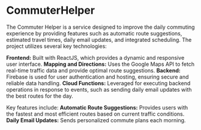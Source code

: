 # CommuterHelper

The Commuter Helper is a service designed to improve the daily commuting experience by providing features such as automatic route suggestions, estimated travel times, daily email updates, and integrated scheduling. The project utilizes several key technologies:

**Frontend:** Built with ReactJS, which provides a dynamic and responsive user interface.
**Mapping and Directions:** Uses the Google Maps API to fetch real-time traffic data and provide optimal route suggestions.
**Backend:** Firebase is used for user authentication and hosting, ensuring secure and reliable data handling.
**Cloud Functions:** Leveraged for executing backend operations in response to events, such as sending daily email updates with the best routes for the day.

Key features include:
**Automatic Route Suggestions:** Provides users with the fastest and most efficient routes based on current traffic conditions.
**Daily Email Updates:** Sends personalized commute plans each morning.
